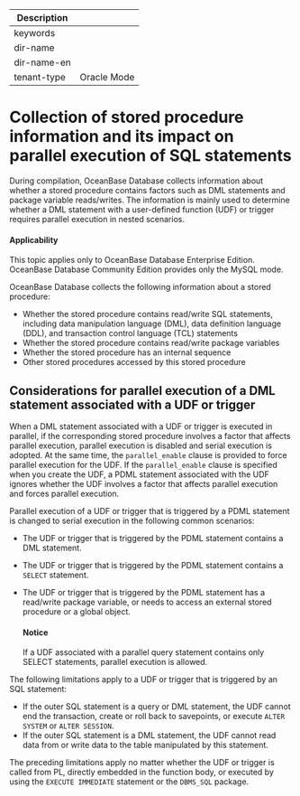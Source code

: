 | Description   |                 |
|---------------|-----------------|
| keywords      |                 |
| dir-name      |                 |
| dir-name-en   |                 |
| tenant-type   | Oracle Mode     |


# Collection of stored procedure information and its impact on parallel execution of SQL statements

During compilation, OceanBase Database collects information about whether a stored procedure contains factors such as DML statements and package variable reads/writes. The information is mainly used to determine whether a DML statement with a user-defined function (UDF) or trigger requires parallel execution in nested scenarios.

  <main id="notice" >
    <h4>Applicability</h4>
    <p>This topic applies only to OceanBase Database Enterprise Edition. OceanBase Database Community Edition provides only the MySQL mode. </p>
  </main>


OceanBase Database collects the following information about a stored procedure:

* Whether the stored procedure contains read/write SQL statements, including data manipulation language (DML), data definition language (DDL), and transaction control language (TCL) statements
* Whether the stored procedure contains read/write package variables
* Whether the stored procedure has an internal sequence
* Other stored procedures accessed by this stored procedure

## Considerations for parallel execution of a DML statement associated with a UDF or trigger

When a DML statement associated with a UDF or trigger is executed in parallel, if the corresponding stored procedure involves a factor that affects parallel execution, parallel execution is disabled and serial execution is adopted. At the same time, the `parallel_enable` clause is provided to force parallel execution for the UDF. If the `parallel_enable` clause is specified when you create the UDF, a PDML statement associated with the UDF ignores whether the UDF involves a factor that affects parallel execution and forces parallel execution.

Parallel execution of a UDF or trigger that is triggered by a PDML statement is changed to serial execution in the following common scenarios:

* The UDF or trigger that is triggered by the PDML statement contains a DML statement.
* The UDF or trigger that is triggered by the PDML statement contains a `SELECT` statement.
* The UDF or trigger that is triggered by the PDML statement has a read/write package variable, or needs to access an external stored procedure or a global object.

  <main id="notice" type='notice'>
    <h4>Notice</h4>
    <p>If a UDF associated with a parallel query statement contains only SELECT statements, parallel execution is allowed. </p>
  </main>

The following limitations apply to a UDF or trigger that is triggered by an SQL statement:

* If the outer SQL statement is a query or DML statement, the UDF cannot end the transaction, create or roll back to savepoints, or execute `ALTER SYSTEM` or `ALTER SESSION`.
* If the outer SQL statement is a DML statement, the UDF cannot read data from or write data to the table manipulated by this statement.

The preceding limitations apply no matter whether the UDF or trigger is called from PL, directly embedded in the function body, or executed by using the `EXECUTE IMMEDIATE` statement or the `DBMS_SQL` package.